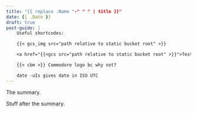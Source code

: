 ```yaml
---
title: "{{ replace .Name "-" " " | title }}"
date: {{ .Date }}
draft: true
post-guide: |
    Useful shortcodes:

    {{< gcs_img src="path relative to static bucket root" >}}

    <a href="{{<gcs src="path relative to static bucket root" >}}">Test GCS link</a>

    {{< cbm >}} Commodore logo bc why not?

    date -uIs gives date in ISO UTC
---
```


The summary.

<!--more-->

Stuff after the summary.
